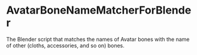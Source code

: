 # AvatarBoneNameMatcherForBlender
The Blender script that matches the names of Avatar bones with the name of other (cloths, accessories, and so on) bones.
